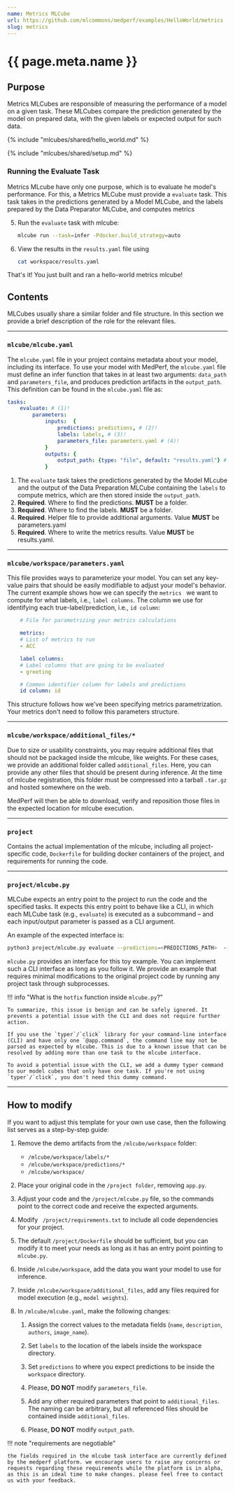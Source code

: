 ```yaml
---
name: Metrics MLCube
url: https://github.com/mlcommons/medperf/examples/HelloWorld/metrics
slug: metrics
---
```

# {{ page.meta.name }}

## Purpose
Metrics MLCubes are responsible of measuring the performance of a model on a given task. These MLCubes compare the prediction generated by the model on prepared data, with the given labels or expected output for such data.

{% include "mlcubes/shared/hello_world.md" %}

{% include "mlcubes/shared/setup.md" %}

### Running the Evaluate Task
Metrics MLcube have only one purpose, which is to evaluate he model's performance. For this, a Metrics MLCube must provide a `evaluate` task. This task takes in the predictions generated by a Model MLCube, and the labels prepared by the Data Preparator MLCube, and computes metrics 

5. Run the `evaluate` task with mlcube:
    ``` bash
    mlcube run --task=infer -Pdocker.build_strategy=auto
    ```

6. View the results in the `results.yaml` file using
    ``` bash
    cat workspace/results.yaml
    ```

That's it! You just built and ran a hello-world metrics mlcube!

## Contents

MLCubes usually share a similar folder and file structure. In this section we provide a brief description of the role for the relevant files.

---
### `mlcube/mlcube.yaml`
   
The `mlcube.yaml` file in your project contains metadata about your model, including its interface. To use your model with MedPerf, the `mlcube.yaml` file must define an infer function that takes in at least two arguments: `data_path` and `parameters_file`, and produces prediction artifacts in the `output_path`. This definition can be found in the `mlcube.yaml` file as:

``` yaml title="mlcube.yaml"
tasks:
    evaluate: # (1)!
        parameters:
            inputs:  {
                predictions: predictions, # (2)!
                labels: labels, # (3)!
                parameters_file: parameters.yaml # (4)!
            }
            outputs: {
                output_path: {type: "file", default: "results.yaml"} # (5)!
            }
```

1. The `evaluate` task takes the predictions generated by the Model MLcube and the output of the Data Preparation MLCube containing the `labels` to compute metrics, which are then stored inside the `output_path`.
2. **Required**. Where to find the predictions. **MUST** be a folder.
3. **Required**. Where to find the labels. **MUST** be a folder.
4. **Required**. Helper file to provide additional arguments. Value **MUST** be parameters.yaml
5. **Required**. Where to write the metrics results. Value **MUST** be results.yaml.

---
### `mlcube/workspace/parameters.yaml`

This file provides ways to parameterize your model. You can set any key-value pairs that should be easily modifiable to adjust your model's behavior. The current example shows how we can specify the `metrics ` we want to compute for what labels, i.e., `label columns`. The column we use for identifying each true-label/prediction, i.e., `id column`:

```yml
    # File for parametrizing your metrics calculations

    metrics:
    # List of metrics to run
    - ACC

    label columns:
    # Label columns that are going to be evaluated
    - greeting

    # Common identifier column for labels and predictions
    id column: id
```

This structure follows how we've been specifying metrics parametrization. Your metrics don't need to follow this parameters structure.

---
### `mlcube/workspace/additional_files/*`
   
Due to size or usability constraints, you may require additional files that should not be packaged inside the mlcube, like weights. For these cases, we provide an additional folder called `additional_files`. 
Here, you can provide any other files that should be present during inference. At the time of mlcube registration, this folder must be compressed into a tarball `.tar.gz` and hosted somewhere on the web. 

MedPerf will then be able to download, verify and reposition those files in the expected location for mlcube execution. 

---
### `project` 

Contains the actual implementation of the mlcube, including all project-specific code, `Dockerfile` for building docker containers of the project, and requirements for running the code.

---
### `project/mlcube.py`
   
MLCube expects an entry point to the project to run the code and the specified tasks. It expects this entry point to behave like a CLI, in which each MLCube task (e.g., `evaluate`) is executed as a subcommand – and each input/output parameter is passed as a CLI argument. 

An example of the expected interface is:

```bash
python3 project/mlcube.py evaluate --predictions=<PREDICTIONS_PATH>  --labels=<LABELS_PATH> --parameters_file=<PARAMETERS_FILE> --output_path=<OUTPUT_PATH>
```

`mlcube.py` provides an interface for this toy example. You can implement such a CLI interface as long as you follow it. We provide an example that requires minimal modifications to the original project code by running any project task through subprocesses.

!!! info "What is the `hotfix` function inside `mlcube.py`?"

    To summarize, this issue is benign and can be safely ignored. It prevents a potential issue with the CLI and does not require further action.

    If you use the `typer`/`click` library for your command-line interface (CLI) and have only one `@app.command`, the command line may not be parsed as expected by mlcube. This is due to a known issue that can be resolved by adding more than one task to the mlcube interface.
   
    To avoid a potential issue with the CLI, we add a dummy typer command to our model cubes that only have one task. If you're not using `typer`/`click`, you don't need this dummy command.

---
## How to modify

If you want to adjust this template for your own use case, then the following list serves as a step-by-step guide:

1. Remove the demo artifacts from the `/mlcube/workspace` folder:
     - `/mlcube/workspace/labels/*`
     - `/mlcube/workspace/predictions/*`
     - `/mlcube/workspace/`

2. Place your original code in the `/project folder`, removing `app.py`.

3. Adjust your code and the `/project/mlcube.py` file, so the commands point to the correct code and receive the expected arguments.
4. Modify ` /project/requirements.txt` to include all code dependencies for your project.
5. The default `/project/Dockerfile` should be sufficient, but you can modify it to meet your needs as long as it has an entry point pointing to `mlcube.py`.
6. Inside `/mlcube/workspace`, add the data you want your model to use for inference.
7. Inside `/mlcube/workspace/additional_files`, add any files required for model execution (e.g., `model weights`).

8. In `/mlcube/mlcube.yaml`, make the following changes:

    1. Assign the correct values to the metadata fields (`name`, `description`, `authors`, `image_name`).
    2. Set `labels` to the location of the labels inside the workspace directory.

    3. Set `predictions` to where you expect predictions to be inside the `workspace` directory.
    4. Please, **DO NOT** modify `parameters_file`.
    5. Add any other required parameters that point to `additional_files`. The naming can be arbitrary, but all referenced files should be contained inside `additional_files`.
    6. Please, **DO NOT** modify `output_path`.

!!! note "requirements are negotiable"

    the fields required in the mlcube task interface are currently defined by the medperf platform. we encourage users to raise any concerns or requests regarding these requirements while the platform is in alpha, as this is an ideal time to make changes. please feel free to contact us with your feedback.
